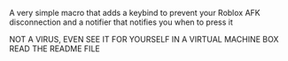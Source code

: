 A very simple macro that adds a keybind to prevent your Roblox AFK disconnection and a notifier that notifies you when to press it

NOT A VIRUS, EVEN SEE IT FOR YOURSELF IN A VIRTUAL MACHINE BOX
READ THE README FILE
